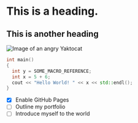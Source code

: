 # This is a heading.
## This is another heading

![Image of an angry Yaktocat](https://octodex.github.com/images/yaktocat.png)

```cpp
int main()
{
  int y = SOME_MACRO_REFERENCE;
  int x = 5 + 6;
  cout << "Hello World! " << x << std::endl();
}
```

- [x] Enable GitHub Pages
- [ ] Outline my portfolio
- [ ] Introduce myself to the world
